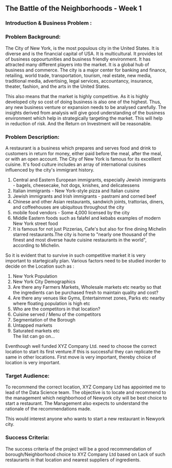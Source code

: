 
## The Battle of the Neighborhoods - Week 1

### Introduction & Business Problem :

###  Problem Background:

The City of New York, is the most populous city in the United States. It is diverse and is the financial capital of USA. It is multicultural. It provides lot of business oppourtunities and business friendly environment. It has attracted many different players into the market. It is a global hub of business and commerce. The city is a major center for banking and finance, retailing, world trade, transportation, tourism, real estate, new media, traditional media, advertising, legal services, accountancy, insurance, theater, fashion, and the arts in the United States.

This also means that the market is highly competitive. As it is highly developed city so cost of doing business is also one of the highest.
Thus, any new business venture or expansion needs to be analysed carefully. The insights derived from analysis will give good understanding 
of the business environment which help in strategically targeting the market. This will help in reduction of risk. And the Return on Investment will be reasonable.

###  Problem Description:

A restaurant is a business which prepares and serves food and drink to customers in return for money, either paid before the meal, after the meal, or with an open account. The City of New York is famous for its excelllent cuisine. It's food culture includes an array of international cuisines influenced by the city's immigrant history.<Br> 
1. Central and Eastern European immigrants, especially Jewish immigrants - bagels, cheesecake, hot dogs, knishes, and delicatessens<Br> 
2. Italian immigrants - New York-style pizza and Italian cuisine<Br>
3. Jewish immigrants and Irish immigrants - pastrami and corned beef<Br>
4. Chinese and other Asian restaurants, sandwich joints, trattorias, diners, and coffeehouses are ubiquitous throughout the city<Br>
5. mobile food vendors - Some 4,000 licensed by the city<Br>
6. Middle Eastern foods such as falafel and kebabs examples of modern New York street food<Br>
7. It is famous for not just Pizzerias, Cafe's but also for fine dining Michelin starred restaurants.The city is home to "nearly one thousand of the finest and most diverse haute cuisine restaurants in the world", according to Michelin. 

So it is evident that to survive in such competitive market it is very important to startegically plan. Various factors need to be studied inorder to decide on the Location such as : <Br>
1. New York Population <Br>
2. New York City Demographics <Br>
2. Are there any Farmers Markets, Wholesale markets etc nearby so that the ingredients can be purchased fresh to maintain quality and cost?<Br>
3. Are there any venues like Gyms, Entertainmnet zones, Parks etc nearby where floating population is high etc <Br>
4. Who are the competitors in that location? <Br>
5. Cuisine served / Menu of the competitors <Br>
6. Segmentation of the Borough <Br>
7. Untapped markets <Br>
8. Saturated markets etc<Br>
The list can go on...
    
Eventhough well funded XYZ Company Ltd. need to choose the correct location to start its first venture.If this is successful they can replicate the same in other locations. First move is very important, thereby choice of location is very important.

### Target Audience:

To recommend the correct location, XYZ Company Ltd has appointed me to lead of the Data Science team. The objective is to locate and recommend to the management which neighborhood of Newyork city will be best choice to start a restaurant. The Management also expects to understand the rationale of the recommendations made.

This would interest anyone who wants to start a new restaurant in Newyork city.

###  Success Criteria:

The success criteria of the project will be a good recommendation of borough/Neighborhood choice to XYZ Company Ltd based on Lack of such restaurants in that location and nearest suppliers of ingredients.
